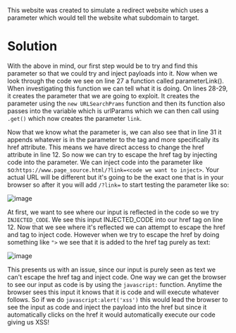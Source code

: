 This website was created to simulate a redirect website which uses a parameter which would tell the website what subdomain to target.

# Solution
With the above in mind, our first step would be to try and find this parameter so that we could try and inject payloads into it. Now when we look through the code we see on line 27 a function called parameterLink(). When investigating this function we can tell what it is doing. On lines 28-29, it creates the parameter that we are going to exploit. It creates the parameter using the `new URLSearchPrams` function and then its function also passes into the variable which is urlParams which we can then call using `.get()` which now creates the parameter `link`. 

Now that we know what the parameter is, we can also see that in line 31 it appends whatever is in the parameter to the <a> tag and more specifically its href attribute. This means we have direct access to change the href attribute in line 12. So now we can try to escape the href tag by injecting code into the parameter. We can inject code into the parameter like so:`https://www.page_source.html/?link=<code we want to inject>`. Your actual URL will be different but it's going to be the exact one that is in your browser so after it you will add `/?link=` to start testing the parameter like so:

![image](https://github.com/rpulber/Web-Security-Playground/assets/95892479/dbb014c3-a920-402c-b9c3-e7c56f3bf33d)

At first, we want to see where our input is reflected in the code so we try `INJECTED_CODE`. We see this input INJECTED_CODE into our href tag on line 12. Now that we see where it's reflected we can attempt to escape the href and <a> tag to inject code. However when we try to escape the href by doing something like `">` we see that it is added to the href tag purely as text:

![image](https://github.com/rpulber/Web-Security-Playground/assets/95892479/ca65b254-b9e7-42e1-b560-c70f5c4a2aa8)

This presents us with an issue, since our input is purely seen as text we can't escape the href tag and inject code. One way we can get the browser to see our input as code is by using the `javascript:` function. Anytime the browser sees this input it knows that it is code and will execute whatever follows. So if we do `javascript:alert('xss')` this would lead the browser to see the input as code and inject the payload into the href but since it automatically clicks on the href it would automatically execute our code giving us XSS!
